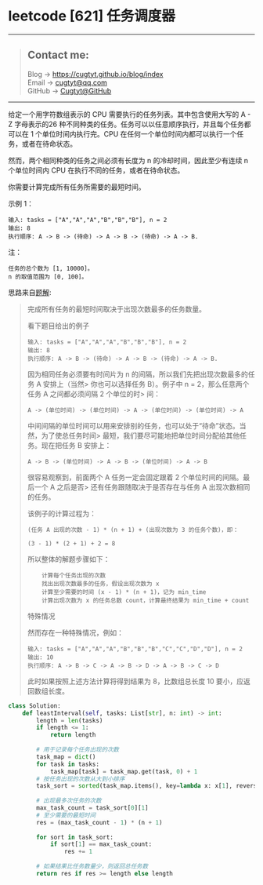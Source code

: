 # leetcode [621] 任务调度器

---
> ## Contact me:
> Blog -> <https://cugtyt.github.io/blog/index>  
> Email -> <cugtyt@qq.com>  
> GitHub -> [Cugtyt@GitHub](https://github.com/Cugtyt)

---

给定一个用字符数组表示的 CPU 需要执行的任务列表。其中包含使用大写的 A - Z 字母表示的26 种不同种类的任务。任务可以以任意顺序执行，并且每个任务都可以在 1 个单位时间内执行完。CPU 在任何一个单位时间内都可以执行一个任务，或者在待命状态。

然而，两个相同种类的任务之间必须有长度为 n 的冷却时间，因此至少有连续 n 个单位时间内 CPU 在执行不同的任务，或者在待命状态。

你需要计算完成所有任务所需要的最短时间。

示例 1：
```
输入: tasks = ["A","A","A","B","B","B"], n = 2
输出: 8
执行顺序: A -> B -> (待命) -> A -> B -> (待命) -> A -> B.
```

注：
```
任务的总个数为 [1, 10000]。
n 的取值范围为 [0, 100]。
```

思路来自[题解](https://leetcode-cn.com/problems/task-scheduler/solution/python-xiang-jie-by-jalan/):

> 完成所有任务的最短时间取决于出现次数最多的任务数量。
> 
> 看下题目给出的例子
> ```
> 输入: tasks = ["A","A","A","B","B","B"], n = 2
> 输出: 8
> 执行顺序: A -> B -> (待命) -> A -> B -> (待命) -> A -> B.
> ```
> 
> 因为相同任务必须要有时间片为 n 的间隔，所以我们先把出现次数最多的任务 A 安排上（当然> 你也可以选择任务 B）。例子中 n = 2，那么任意两个任务 A 之间都必须间隔 2 个单位的时> 间：
> ```
> A -> (单位时间) -> (单位时间) -> A -> (单位时间) -> (单位时间) -> A
> ```
> 中间间隔的单位时间可以用来安排别的任务，也可以处于“待命”状态。当然，为了使总任务时间> 最短，我们要尽可能地把单位时间分配给其他任务。现在把任务 B 安排上：
> ```
> A -> B -> (单位时间) -> A -> B -> (单位时间) -> A -> B
> ```
> 很容易观察到，前面两个 A 任务一定会固定跟着 2 个单位时间的间隔。最后一个 A 之后是否> 还有任务跟随取决于是否存在与任务 A 出现次数相同的任务。
> 
> 该例子的计算过程为：
> ```
> (任务 A 出现的次数 - 1) * (n + 1) + (出现次数为 3 的任务个数)，即：
> 
> (3 - 1) * (2 + 1) + 2 = 8
> ```
> 
> 所以整体的解题步骤如下：
> ```
>     计算每个任务出现的次数
>     找出出现次数最多的任务，假设出现次数为 x
>     计算至少需要的时间 (x - 1) * (n + 1)，记为 min_time
>     计算出现次数为 x 的任务总数 count，计算最终结果为 min_time + count
> ```
> 特殊情况
> 
> 然而存在一种特殊情况，例如：
> ```
> 输入: tasks = ["A","A","A","B","B","B","C","C","D","D"], n = 2
> 输出: 10
> 执行顺序: A -> B -> C -> A -> B -> D -> A -> B -> C -> D
> ```
> 
> 此时如果按照上述方法计算将得到结果为 8，比数组总长度 10 要小，应返回数组长度。

``` python
class Solution:
    def leastInterval(self, tasks: List[str], n: int) -> int:
        length = len(tasks)
        if length <= 1:
            return length
        
        # 用于记录每个任务出现的次数
        task_map = dict()
        for task in tasks:
            task_map[task] = task_map.get(task, 0) + 1
        # 按任务出现的次数从大到小排序
        task_sort = sorted(task_map.items(), key=lambda x: x[1], reverse=True)
        
        # 出现最多次任务的次数
        max_task_count = task_sort[0][1]
        # 至少需要的最短时间
        res = (max_task_count - 1) * (n + 1)
        
        for sort in task_sort:
            if sort[1] == max_task_count:
                res += 1
        
        # 如果结果比任务数量少，则返回总任务数
        return res if res >= length else length
```
